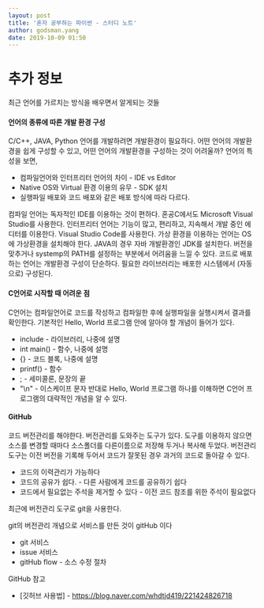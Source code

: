 ```yaml
---
layout: post
title: '혼자 공부하는 파이썬 - 스터디 노트'
author: godsman.yang
date: 2019-10-09 01:50
---
```


# 추가 정보
최근 언어를 가르치는 방식을 배우면서 알게되는 것들

#### 언어의 종류에 따른 개발 환경 구성
C/C++, JAVA, Python 언어를 개발하려면 개발환경이 필요하다. 어떤 언어의 개발환경을 쉽게 구성할 수 있고, 어떤 언어의 개발환경을 구성하는 것이 어려울까?
언어의 특성을 보면, 
* 컴파일언어와 인터프리터 언어의 차이 - IDE vs Editor
* Native OS와 Virtual 환경 이용의 유무 - SDK 설치
* 실행파일 배포와 코드 배포와 같은 배포 방식에 따라 다르다.

컴파일 언어는 독자적인 IDE를 이용하는 것이 편하다. 혼공C에서도 Microsoft Visual Studio를 사용한다.
인터프리터 언어는 기능이 많고, 편리하고, 지속해서 개발 중인 에디터를 이용한다. Visual Studio Code를 사용한다.
가상 환경을 이용하는 언어는 OS에 가상환경을 설치해야 한다. JAVA의 경우 자바 개발환경인 JDK를 설치한다. 버전을 맞추거나 systemp의 PATH를 설정하는 부분에서 어려움을 느낄 수 있다.
코드로 배포하는 언어는 개발환경 구성이 단순하다. 필요한 라이브러리는 배포한 시스템에서 (자동으로) 구성된다.

#### C언어로 시작할 때 어려운 점
C언어는 컴파일언어로 코드를 작성하고 컴파일한 후에 실행파일을 실행시켜서 결과를 확인한다.
기본적인 Hello, World 프로그램 안에 알아야 할 개념이 들어가 있다.
* include - 라이브러리, 나중에 설명
* int main() - 함수, 나중에 설명
* {} - 코드 블록, 나중에 설명
* printf() - 함수
* ; - 세미콜론, 문장의 끝
* "\n" - 이스케이프 문자
반대로 Hello, World 프로그램 하나를 이해하면 C언어 프로그램의 대략적인 개념을 알 수 있다.

#### GitHub
코드 버전관리를 해야한다. 버전관리를 도와주는 도구가 있다. 도구를 이용하지 않으면 소스를 변경할 때마다 소스폴더를 다른이름으로 저장해 두거나 복사해 두었다. 버전관리 도구는 이전 버전을 기록해 두어서 코드가 잘못된 경우 과거의 코드로 돌아갈 수 있다.
* 코드의 이력관리가 가능하다
* 코드의 공유가 쉽다. - 다른 사람에게 코드를 공유하기 쉽다
* 코드에서 필요없는 주석을 제거할 수 있다 - 이전 코드 참조를 위한 주석이 필요없다

최근에 버전관리 도구로 git을 사용한다. 

git의 버전관리 개념으로 서비스를 만든 것이 gitHub 이다
* git 서비스
* issue 서비스
* gitHub flow - 소스 수정 절차

GitHub 참고
* [깃허브 사용법] - https://blog.naver.com/whdtjd419/221424826718

